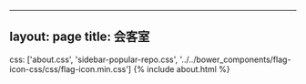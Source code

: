 <!-- ---


menu: about
#subtitle:   <h3>模板作者信息</h3>
            #<a role="button" class="btn btn-primary hvr-grow-shadow" href="/assets/files/CV_Chuan_Dong_FR.pdf" target="_blanks">
               # <span class="flag-icon flag-icon-bl"></span> Français
           # </a>
           # <a role="button" class="btn btn-primary hvr-grow-shadow" href="/assets/files/CV_Chuan_Dong_FR.pdf" target="_blanks">
                #<span class="flag-icon flag-icon-gb"></span> English
           # </a>
           #  <a role="button" class="btn btn-primary hvr-grow-shadow" href="/assets/files/CV_Chuan_Dong_CH.pdf" target="_blanks">
                #  <span class="flag-icon flag-icon-cn"></span> 中文
            # </a>
                            

--- -->
---
layout: page
title: 会客室
---
css: ['about.css', 'sidebar-popular-repo.css', '../../bower_components/flag-icon-css/css/flag-icon.min.css']
{% include about.html %}